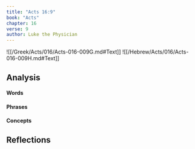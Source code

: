```yaml
---
title: "Acts 16:9"
book: "Acts"
chapter: 16
verse: 9
author: Luke the Physician
---
```

![[/Greek/Acts/016/Acts-016-009G.md#Text]]
![[/Hebrew/Acts/016/Acts-016-009H.md#Text]]

## Analysis

#### Words

#### Phrases

#### Concepts

## Reflections
